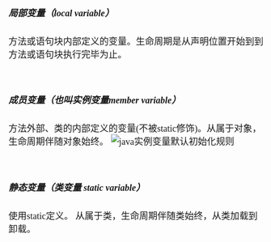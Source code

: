 <font size = 4 face = "黑体">

</br>

##### 局部变量（local variable）
方法或语句块内部定义的变量。生命周期是从声明位置开始到到方法或语句块执行完毕为止。



</br>

##### 成员变量（也叫实例变量member variable）
方法外部、类的内部定义的变量(不被static修饰)。从属于对象，生命周期伴随对象始终。
![java实例变量默认初始化规则](https://img-blog.csdnimg.cn/20200116135951648.png)


</br>

##### 静态变量（类变量 static variable）
使用static定义。 从属于类，生命周期伴随类始终，从类加载到卸载。



</font>